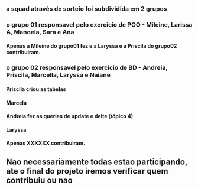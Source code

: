 ### a squad através de sorteio foi subdividida em 2 grupos
### o grupo 01 responsavel pelo exercicio de POO - Mileine, Larissa A, Manoela, Sara e Ana
#### Apenas a Mileine do grupo01 fez e a Laryssa e a Priscila do grupo02 contribuiram.

### o grupo 02 responsavel pelo exercicio de BD - Andreia, Priscila, Marcella, Laryssa e Naiane
#### Priscila criou as tabelas
#### Marcela 
#### Andreia fez as queries de update e delte (tópico 4)
#### Laryssa
#### Apenas XXXXXX contribuiram. 

## Nao necessariamente todas estao participando, ate o final do projeto iremos verificar quem contribuiu ou nao 

